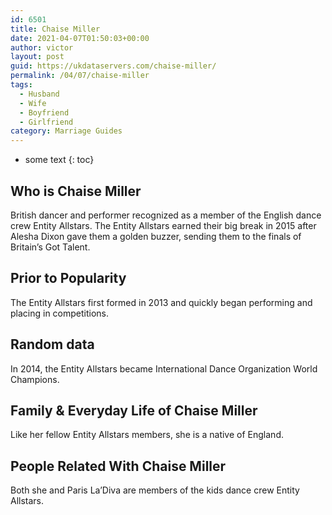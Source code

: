 ```yaml
---
id: 6501
title: Chaise Miller
date: 2021-04-07T01:50:03+00:00
author: victor
layout: post
guid: https://ukdataservers.com/chaise-miller/
permalink: /04/07/chaise-miller
tags:
  - Husband
  - Wife
  - Boyfriend
  - Girlfriend
category: Marriage Guides
---
```


* some text
{: toc}


## Who is Chaise Miller



British dancer and performer recognized as a member of the English dance crew Entity Allstars. The Entity Allstars earned their big break in 2015 after Alesha Dixon gave them a golden buzzer, sending them to the finals of Britain&#8217;s Got Talent.

                
                
                
## Prior to Popularity



The Entity Allstars first formed in 2013 and quickly began performing and placing in competitions.

                
                
                
## Random data



In 2014, the Entity Allstars became International Dance Organization World Champions.

                
                
                
## Family & Everyday Life of Chaise Miller



Like her fellow Entity Allstars members, she is a native of England.

                
                
                
## People Related With Chaise Miller



Both she and Paris La&#8217;Diva are members of the kids dance crew Entity Allstars.

                
              
            
          
          
          